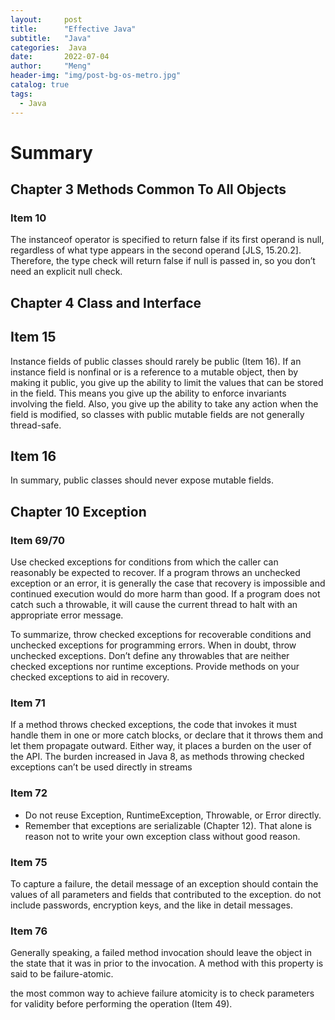 ```yaml
---
layout:     post
title:      "Effective Java"
subtitle:   "Java"
categories:  Java
date:       2022-07-04
author:     "Meng"
header-img: "img/post-bg-os-metro.jpg"
catalog: true
tags:
  - Java
---
```



# Summary

## Chapter 3 Methods Common To All Objects

### Item 10
The instanceof operator is specified to
return false if its first operand is null, regardless of what type appears in the
second operand [JLS, 15.20.2]. Therefore, the type check will return false if
null is passed in, so you don’t need an explicit null check.

## Chapter 4 Class and Interface

## Item 15
Instance fields of public classes should rarely be public (Item 16). If an
instance field is nonfinal or is a reference to a mutable object, then by making it
public, you give up the ability to limit the values that can be stored in the field.
This means you give up the ability to enforce invariants involving the field. Also,
you give up the ability to take any action when the field is modified, so classes
with public mutable fields are not generally thread-safe.

## Item 16
In summary, public classes should never expose mutable fields.

## Chapter 10  Exception

### Item 69/70
Use checked exceptions for conditions from which the caller
can reasonably be expected to recover. If a program throws an unchecked exception or an
error, it is generally the case that recovery is impossible and continued execution
would do more harm than good. If a program does not catch such a throwable, it
will cause the current thread to halt with an appropriate error message.

To summarize, throw checked exceptions for recoverable conditions and
unchecked exceptions for programming errors. When in doubt, throw unchecked
exceptions. Don’t define any throwables that are neither checked exceptions nor
runtime exceptions. Provide methods on your checked exceptions to aid in
recovery.

### Item 71
If a method throws
checked exceptions, the code that invokes it must handle them in one or more catch
blocks, or declare that it throws them and let them propagate outward. Either way, it
places a burden on the user of the API. The burden increased in Java 8, as methods
throwing checked exceptions can’t be used directly in streams

### Item 72
- Do not reuse Exception, RuntimeException, Throwable, or Error directly.
- Remember that exceptions are serializable (Chapter 12). That alone is reason not to
write your own exception class without good reason.

### Item 75
To capture a failure, the detail message of an exception should contain the
values of all parameters and fields that contributed to the exception.
do not include passwords, encryption keys, and the like in detail messages.

### Item 76
Generally speaking, a failed method invocation should leave
the object in the state that it was in prior to the invocation. A method with this
property is said to be failure-atomic.

the most common way to
achieve failure atomicity is to check parameters for validity before performing the
operation (Item 49).
